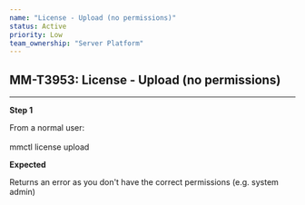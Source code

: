```yaml
---
name: "License - Upload (no permissions)"
status: Active
priority: Low
team_ownership: "Server Platform"
---
```


## MM-T3953: License - Upload (no permissions)

---

**Step 1**

From a normal user:\
\
mmctl license upload

**Expected**

Returns an error as you don't have the correct permissions (e.g. system admin)
